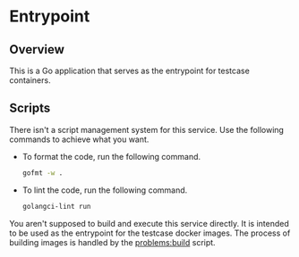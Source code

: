 # Entrypoint

## Overview

This is a Go application that serves as the entrypoint for testcase containers.

## Scripts

There isn't a script management system for this service. Use the following commands to achieve what you want.

- To format the code, run the following command.

  ```sh
  gofmt -w .
  ```

- To lint the code, run the following command.

  ```sh
  golangci-lint run
  ```

You aren't supposed to build and execute this service directly. It is intended to be used as the entrypoint for the testcase docker images. The process of building images is handled by the [problems:build](../../README.md#problemsbuild) script.
